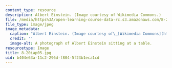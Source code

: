 ```yaml
---
content_type: resource
description: Albert Einstein. (Image courtesy of Wikimedia Commons.)
file: /media/https%3A/open-learning-course-data-rc.s3.amazonaws.com/8-20-introduction-to-special-relativity-january-iap-2005/b404e63a11c2296df8045f23b1eca1cd_8-20iap05.jpg
file_type: image/jpeg
image_metadata:
  caption: "Albert Einstein. (Image courtesy of\_[Wikimedia Commons](http://commons.wikimedia.org/wiki/Main_Page).)"
  credit: ''
  image-alt: A photograph of Albert Einstein sitting at a table.
resourcetype: Image
title: 8-20iap05.jpg
uid: b404e63a-11c2-296d-f804-5f23b1eca1cd
---
```

